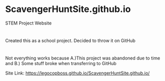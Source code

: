 # ScavengerHuntSite.github.io
STEM Project Website
#
Created this as a school project. Decided to throw it on GitHub
#
Not everything works because A.)This project was abandoned due to time and B.) Some stuff broke when transferring to GitHub

Site Link: https://legocopboss.github.io/ScavengerHuntSite.github.io/
